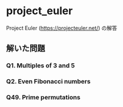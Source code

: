 # project_euler
Project Euler (https://projecteuler.net/) の解答

## 解いた問題
### Q1. Multiples of 3 and 5
### Q2. Even Fibonacci numbers
### Q49. Prime permutations